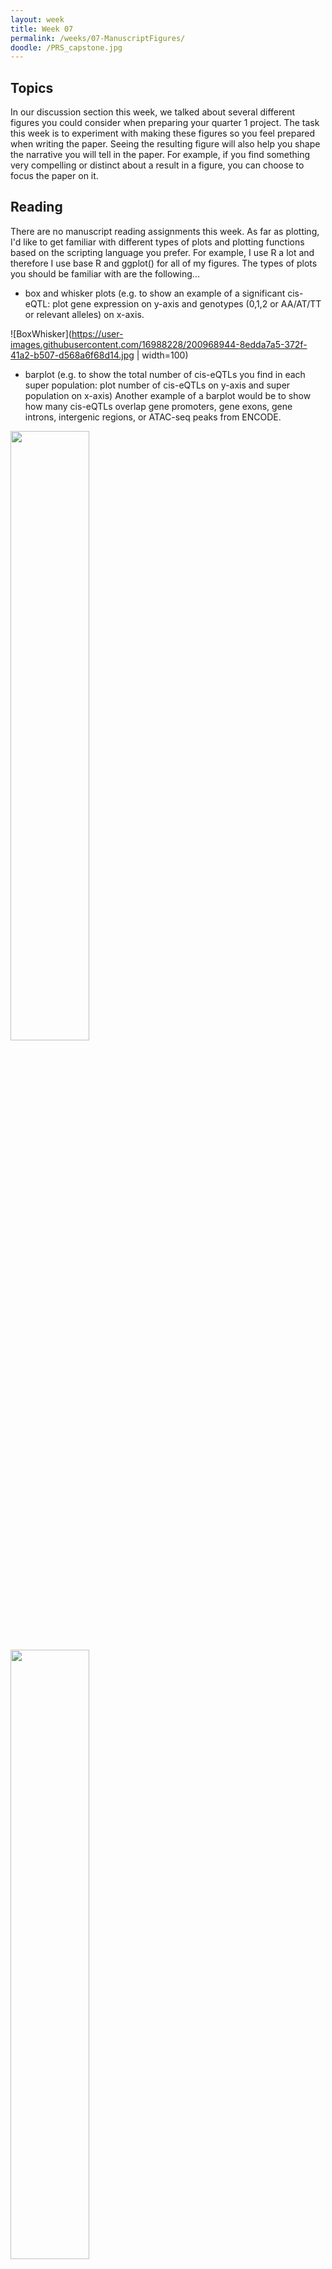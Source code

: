 ```yaml
---
layout: week
title: Week 07
permalink: /weeks/07-ManuscriptFigures/
doodle: /PRS_capstone.jpg
---
```


## Topics

In our discussion section this week, we talked about several different figures you could consider when preparing your quarter 1 project. The task this week is to experiment with making these figures so you feel prepared when writing the paper. Seeing the resulting figure will also help you shape the narrative you will tell in the paper. For example, if you find something very compelling or distinct about a result in a figure, you can choose to focus the paper on it. 

## Reading

There are no manuscript reading assignments this week. As far as plotting, I'd like to get familiar with different types of plots and plotting functions based on the scripting language you prefer. For example, I use R a lot and therefore I use base R and ggplot() for all of my figures. The types of plots you should be familiar with are the following...

* box and whisker plots (e.g. to show an example of a significant cis-eQTL: plot gene expression on y-axis and genotypes (0,1,2 or AA/AT/TT or relevant alleles) on x-axis. 

![BoxWhisker](https://user-images.githubusercontent.com/16988228/200968944-8edda7a5-372f-41a2-b507-d568a6f68d14.jpg | width=100)


* barplot (e.g. to show the total number of cis-eQTLs you find in each super population: plot number of cis-eQTLs on y-axis and super population on x-axis) Another example of a barplot would be to show how many cis-eQTLs overlap gene promoters, gene exons, gene introns, intergenic regions, or ATAC-seq peaks from ENCODE. 

<img src="https://user-images.githubusercontent.com/16988228/200969089-df43f75b-08f5-4599-9ad0-26a619a7688e.jpg" width=50% height=50%>
<img src="https://user-images.githubusercontent.com/16988228/200969106-a4543f0a-a1f5-482e-8bc0-def35133a468.jpg" width=50% height=50%>


* stacked barplot (e.g. to show how many genes have how many cis-eQTLs per super populations: plot number of eQTL genes on y-axis, plot discrete numbers 0, 1, 2, 3, 4, etc on x-axis indicating the number of SNPs the gene is an eQTL with, and stack information for each population. 

<img src="https://user-images.githubusercontent.com/16988228/200969145-cd8bcf98-5e34-4f08-95dc-b76160a3b4fa.jpg" width=50% height=50%>

* LocusZoom plot (using locusZoom software to show your favorite gene locus: this can be the locus with the most significant cis-eQTLs, or the locus with the lowest P value, e.g. most significant cis-eQTL of your whole dataset, etc)


* simple x-y plot (e.g. to show the slopes (or linear regression coefficients) for different significant eqtls across two populations where the x-axis represents one population and the y-axis represents the other. You could demonstrate that the direction of effect (e.g. positive or negative coefficient values) are largely the same for both populations. 

<img src="https://user-images.githubusercontent.com/16988228/200969204-6a3b7e0d-a5c0-4e27-aec7-caa10fc67b70.jpg" width=50% height=50%>

* Dot-plot with confidence intervals using +/- 2 standard errors of the eQTL effect size estimate or regression slope (you could show that the eQTL effect size for one SNP-gene pair is significantly different between two or more populations, in this case you could plot the coefficient from the linear model and the 95% confidence interval using its standard error to demonstrate that the effects are indeed different between groups). 

<img src="https://user-images.githubusercontent.com/16988228/200969026-662d3dd4-1bcf-4261-ba98-ead75ccf64e4.jpg" width=50% height=50%>


## Tasks

Please use your analysis of chromosome 22 to make one plot for each of the six types listed above and upload them to Gradescope. 


